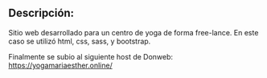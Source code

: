## Descripción:

Sitio web desarrollado para un centro de yoga de forma free-lance. En este caso se utilizó html, css, sass, y bootstrap. 

Finalmente se subio al siguiente host de Donweb: https://yogamariaesther.online/
